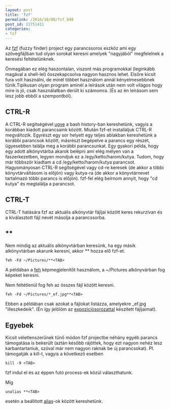 ```yaml
---
layout: post
title: 'fzf'
permalink: /2016/10/08/fzf_840
post_id: 11751411
categories: 
- fzf
---
```


Az 
[fzf](https://github.com/junegunn/fzf) (fuzzy finder) project egy parancssoros eszköz ami egy szövegfájlban tud olyan sorokat keresni amelyek "nagyjából" megfelelnek a keresési feltételünknek.

Önmagában ez elég haszontalan, viszont más programokkal (leginkább magával a shell-lel) összekapcsolva nagyon hasznos lehet. Elsőre kicsit fura volt használni, de minél többet használom annál kényelmesebbnek tűnik.Tipikusan olyan program aminél a leírások után nem volt világos hogy mire is jó, csak használatban derült ki számomra. (És az én leírásom sem lesz jobb ebből a szempontból).

## CTRL-R


A CTRL-R segítségével 
[ugye](/2010/01/28/bash_ctrl_r) a bash history-ban kereshetünk, vagyis a korábban kiadott parancsaink között. Miután fzf-et installáljuk CTRL-R megváltozik. Egyrészt egy sor helyett egy teljes ablakban kereshetünk a korábbi parancsok között, másrészt begépelve a parancs egy részét, ügyesebben találja meg a korábbi parancsunkat. Egy gyakori példa, hogy egy adott alkönyvtárba akarok belépni ami elég mélyen van a faszerkezetben, legyen mondjuk ez a /egy/ketto/harom/kutya. Tudom, hogy már többször kiadtam a cd /egy/ketto/harom/kutya parancsot. Hagyományosan CTRL-R segítségével vagy cd-re keresek (de akkor a többi könyvtárváltásom is előjön) vagy kutya-ra (de akkor a könyvtárnevet tartalmazó többi parancs is előjön). fzf-fel elég beírnom annyit, hogy "cd kutya" és megtalálja a parancsot.

## CTRL-T


CTRL-T hatására fzf az aktuális alkönyvtár fájljai között keres rekurzívan és a kiválasztott fájl nevét másolja a parancssorba.

## **<TAB>


Nem mindig az aktuális alkönyvtárban keresünk, ha egy másik alkönyvtárban akarunk keresni, akkor **<TAB> hozza elő fzf-et.

```
feh -Fd ~/Pictures/**<TAB>
```

A példában a 
[feh](/2010/11/20/feh_1) képmegjelenítőt használom, a ~/Pictures alkönyvárban fog képeket keresni.

Nem feltétlenül fog feh az összes fájl között keresni.

```
feh -Fd ~/Pictures/*_ef.jpg**<TAB>
```

Ebben a példában csak azokat a fájlokat listázza, amelyekre _ef.jpg "illeszkedeik". (Én így jelölöm az 
[expozíciósorozattal](/2013/12/23/expoziciosorozat-egyesites) készített fájljaimat).

## Egyebek


Kicsit véletlenszerűnek tűnő módon fzf projectbe néhány egyéb parancs támogatása is bekerült (aztán később rájöttek, hogy ezt nagyon nehéz lesz karbantartaniuk, szóval már nem nagyon raknak be új parancsokat). Pl. támogatják a kill-t, vagyis a következő esetben

```
kill -9 <TAB>
```

fzf indul el és az éppen futó process-ek közül választhatunk.

Míg

```
unalias **<TAB>
```

esetén a beállított 
[alias](/2012/06/15/alias_787)-ok között kereshetünk.